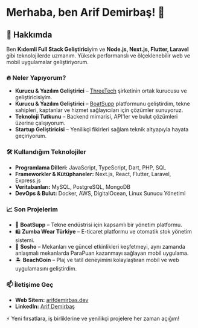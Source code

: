 # Merhaba, ben Arif Demirbaş! 👋

## 🚀 Hakkımda
Ben **Kıdemli Full Stack Geliştirici**yim ve **Node.js, Next.js, Flutter, Laravel** gibi teknolojilerde uzmanım. Yüksek performanslı ve ölçeklenebilir web ve mobil uygulamalar geliştiriyorum.

### 🔥 Neler Yapıyorum?
- **Kurucu & Yazılım Geliştirici** – [ThreeTech](https://www.threetech.com.tr) şirketinin ortak kurucusu ve geliştiricisiyim.
- **Kurucu & Yazılım Geliştirici** – [BoatSupp](https://www.boatsupp.com) platformunu geliştirdim, tekne sahipleri, kaptanlar ve hizmet sağlayıcıları için çözümler sunuyoruz.
- **Teknoloji Tutkunu** – Backend mimarisi, API'ler ve bulut çözümleri üzerine çalışıyorum.
- **Startup Geliştiricisi** – Yenilikçi fikirleri sağlam teknik altyapıyla hayata geçiriyorum.

### 🛠️ Kullandığım Teknolojiler
- **Programlama Dilleri:** JavaScript, TypeScript, Dart, PHP, SQL
- **Frameworkler & Kütüphaneler:** Next.js, React, Flutter, Laravel, Express.js
- **Veritabanları:** MySQL, PostgreSQL, MongoDB
- **DevOps & Bulut:** Docker, AWS, DigitalOcean, Linux Sunucu Yönetimi

### 📈 Son Projelerim
- 🚤 **BoatSupp** – Tekne endüstrisi için kapsamlı bir yönetim platformu.
- 🛍️ **Zumba Wear Türkiye** – E-ticaret platformu ve otomatik stok yönetim sistemi.
- 📱 **Sosho** – Mekanları ve güncel etkinlikleri keşfetmeyi, aynı zamanda anlaşmalı mekanlarda ParaPuan kazanmayı sağlayan mobil uygulama.
- 🏝️ **BeachGoin** – Plaj ve tatil deneyimini kolaylaştıran mobil ve web uygulamasını geliştirdim.

### 📫 İletişime Geç
- **Web Sitem:** [arifdemirbas.dev](https://www.arifdemirbas.com)
- **LinkedIn:** [Arif Demirbaş](https://www.linkedin.com/in/arifdemirbas/)

⚡ Yeni fırsatlara, iş birliklerine ve yenilikçi projelere her zaman açığım!
